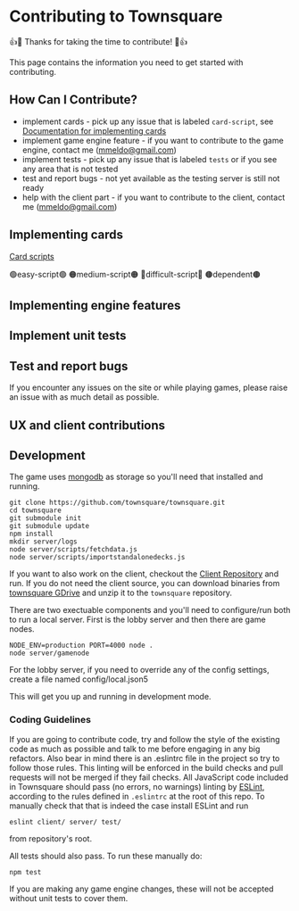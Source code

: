 # Contributing to Townsquare

:+1::tada: Thanks for taking the time to contribute! :tada::+1:

This page contains the information you need to get started with contributing.

## How Can I Contribute?
 * implement cards - pick up any issue that is labeled `card-script`, see [Documentation for implementing cards](https://github.com/townteki/townsquare/blob/master/docs/implementing-cards.md)
 * implement game engine feature - if you want to contribute to the game engine, contact me (mmeldo@gmail.com)
 * implement tests - pick up any issue that is labeled `tests` or if you see any area that is not tested
 * test and report bugs - not yet available as the testing server is still not ready
 * help with the client part - if you want to contribute to the client, contact me (mmeldo@gmail.com)

## Implementing cards

[Card scripts](https://github.com/townteki/townsquare/issues?q=is%3Aissue+is%3Aopen+label%3Acard-script)

🟢easy-script🟢
🟠medium-script🟠
🔴difficult-script🔴
🟤dependent🟤

## Implementing engine features

## Implement unit tests

## Test and report bugs
If you encounter any issues on the site or while playing games, please raise an issue with as much detail as possible.

## UX and client contributions

## Development

The game uses [mongodb](https://www.mongodb.com/) as storage so you'll need that installed and running.

```
git clone https://github.com/townsquare/townsquare.git
cd townsquare
git submodule init
git submodule update
npm install
mkdir server/logs
node server/scripts/fetchdata.js
node server/scripts/importstandalonedecks.js
```

If you want to also work on the client, checkout the [Client Repository](https://github.com/mmeldo/townsquare-client) and run.
If you do not need the client source, you can download binaries from [townsquare GDrive](https://drive.google.com/file/d/1MdnDSUBYE1Rl0edYYlHaLC3BcSfwx6-7/view?usp=sharing) and unzip it to the `townsquare` repository.

There are two exectuable components and you'll need to configure/run both to run a local server.  First is the lobby server and then there are game nodes.

```
NODE_ENV=production PORT=4000 node .
node server/gamenode
```

For the lobby server, if you need to override any of the config settings, create a file named config/local.json5

This will get you up and running in development mode.

### Coding Guidelines

If you are going to contribute code, try and follow the style of the existing code as much as possible and talk to me before engaging in any big refactors.  Also bear in mind there is an .eslintrc file in the project so try to follow those rules.  This linting will be enforced in the build checks and pull requests will not be merged if they fail checks.
All JavaScript code included in Townsquare should pass (no errors, no warnings)
linting by [ESLint](http://eslint.org/), according to the rules defined in
`.eslintrc` at the root of this repo. To manually check that that is indeed the
case install ESLint and run

```
eslint client/ server/ test/
```

from repository's root.

All tests should also pass.  To run these manually do:

```
npm test
```

If you are making any game engine changes, these will not be accepted without unit tests to cover them.

